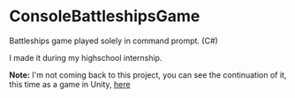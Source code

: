 # ConsoleBattleshipsGame
Battleships game played solely in command prompt. (C#)

I made it during my highschool internship.

**Note:** I'm not coming back to this project, you can see the continuation of it, this time as a game in Unity, [here](https://github.com/exostin/UnityBattleships)
